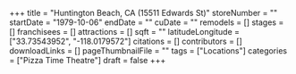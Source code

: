 +++
title = "Huntington Beach, CA (15511 Edwards St)"
storeNumber = ""
startDate = "1979-10-06"
endDate = ""
cuDate = ""
remodels = []
stages = []
franchisees = []
attractions = []
sqft = ""
latitudeLongitude = ["33.73543952", "-118.0179572"]
citations = []
contributors = []
downloadLinks = []
pageThumbnailFile = ""
tags = ["Locations"]
categories = ["Pizza Time Theatre"]
draft = false
+++
